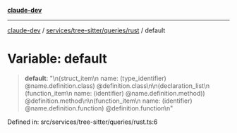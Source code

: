 [**claude-dev**](../../../../../README.md)

***

[claude-dev](../../../../../README.md) / [services/tree-sitter/queries/rust](../README.md) / default

# Variable: default

> **default**: "\n(struct\_item\n    name: (type\_identifier) @name.definition.class) @definition.class\n\n(declaration\_list\n    (function\_item\n        name: (identifier) @name.definition.method)) @definition.method\n\n(function\_item\n    name: (identifier) @name.definition.function) @definition.function\n"

Defined in: src/services/tree-sitter/queries/rust.ts:6
